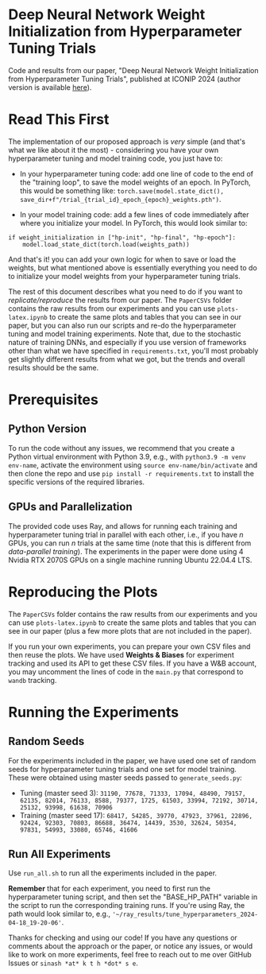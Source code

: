 # Deep Neural Network Weight Initialization from Hyperparameter Tuning Trials
Code and results from our paper, "Deep Neural Network Weight Initialization from Hyperparameter Tuning Trials", published at ICONIP 2024 (author version is available [here](https://github.com/ssheikholeslami/dnn-weight-initialization-from-hp-tuning/blob/main/2024-DNN-weight-initializaton-from-hp-tuning-trials-ICONIP-2024.pdf)). 

# Read This First
The implementation of our proposed approach is *very* simple (and that's what we like about it the most) - considering you have your own hyperparameter tuning and model training code, you just have to:

- In your hyperparameter tuning code: add one line of code to the end of the "training loop", to save the model weights of an epoch. In PyTorch, this would be something like: `torch.save(model.state_dict(), save_dir+f"/trial_{trial_id}_epoch_{epoch}_weights.pth")`.

- In your model training code: add a few lines of code immediately after where you initialize your model. In PyTorch, this would look similar to:
```
if weight_initialization in ["hp-init", "hp-final", "hp-epoch"]:
    model.load_state_dict(torch.load(weights_path))
```
And that's it! you can add your own logic for when to save or load the weights, but what mentioned above is essentially everything you need to do to initialize your model weights from your hyperparameter tuning trials.

The rest of this document describes what you need to do if you want to *replicate/reproduce* the results from our paper. The `PaperCSVs` folder contains the raw results from our experiments and you can use `plots-latex.ipynb` to create the same plots and tables that you can see in our paper, but you can also run our scripts and re-do the hyperparameter tuning and model training experiments. Note that, due to the stochastic nature of training DNNs, and especially if you use version of frameworks other than what we have specified in `requirements.txt`, you'll most probably get slightly different results from what we got, but the trends and overall results should be the same.

# Prerequisites

## Python Version
To run the code without any issues, we recommend that you create a Python virtual environment with Python 3.9, e.g., with `python3.9 -m venv env-name`, activate the environment using `source env-name/bin/activate` and then clone the repo and use `pip install -r requirements.txt` to install the specific versions of the required libraries.


## GPUs and Parallelization
The provided code uses Ray, and allows for running each training and hyperparameter tuning trial in parallel with each other, i.e., if you have *n* GPUs, you can run *n* trials at the same time (note that this is different from *data-parallel training*). The experiments in the paper were done using 4 Nvidia RTX 2070S GPUs on a single machine running Ubuntu 22.04.4 LTS.

# Reproducing the Plots

The `PaperCSVs` folder contains the raw results from our experiments and you can use `plots-latex.ipynb` to create the same plots and tables that you can see in our paper (plus a few more plots that are not included in the paper).

If you run your own experiments, you can prepare your own CSV files and then reuse the plots. We have used **Weights & Biases** for experiment tracking and used its API to get these CSV files. If you have a W&B account, you may uncomment the lines of code in the `main.py` that correspond to `wandb` tracking.

# Running the Experiments

## Random Seeds
For the experiments included in the paper, we have used one set of random seeds for hyperparameter tuning trials and one set for model training. These were obtained using master seeds passed to `generate_seeds.py`:

- Tuning (master seed 3): `31190, 77678, 71333, 17094, 48490, 79157, 62135, 82014, 76133, 8588, 79377, 1725, 61503, 33994, 72192, 30714, 25132, 93998, 61638, 70906`
- Training (master seed 17): `68417, 54285, 39770, 47923, 37961, 22896, 92424, 92303, 70803, 86688, 36474, 14439, 3530, 32624, 50354, 97831, 54993, 33080, 65746, 41606`

## Run All Experiments

Use `run_all.sh` to run all the experiments included in the paper.

**Remember** that for each experiment, you need to first run the hyperparameter tuning script, and then set the "BASE_HP_PATH" variable in the script to run the corresponding training runs. If you're using Ray, the path would look similar to, e.g., `'~/ray_results/tune_hyperparameters_2024-04-18_19-20-06'`.

Thanks for checking and using our code! If you have any questions or comments about the approach or the paper, or notice any issues, or would like to work on more experiments, feel free to reach out to me over GitHub Issues or `sinash *at* k t h *dot* s e`.

